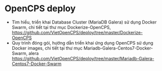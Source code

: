 # OpenCPS deploy  

* Tìm hiểu, triển khai Database Cluster (MariaDB Galera) sử dụng Docker Swarm, chi tiết tại thư mục Dockerize-OpenCPS, 
  https://github.com/VietOpenCPS/deploy/tree/master/Dockerize-OpenCPS  
* Quy trình đóng gói, hướng dẫn triển khai ứng dụng OpenCPS sử dụng Docker images, chi tiết tại thư mục Mariadb-Galera-Centos7-Docker-Swarm,  alera
  https://github.com/VietOpenCPS/deploy/tree/master/Mariadb-Galera-Centos7-Docker-Swarm  
